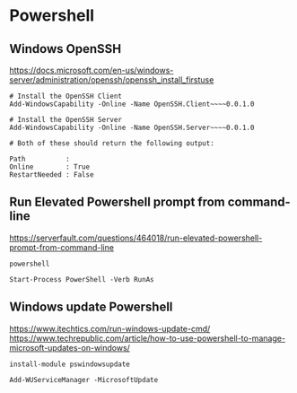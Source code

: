 # Powershell

## Windows OpenSSH

https://docs.microsoft.com/en-us/windows-server/administration/openssh/openssh_install_firstuse

```
# Install the OpenSSH Client
Add-WindowsCapability -Online -Name OpenSSH.Client~~~~0.0.1.0

# Install the OpenSSH Server
Add-WindowsCapability -Online -Name OpenSSH.Server~~~~0.0.1.0

# Both of these should return the following output:

Path          :
Online        : True
RestartNeeded : False
```

## Run Elevated Powershell prompt from command-line

https://serverfault.com/questions/464018/run-elevated-powershell-prompt-from-command-line

`powershell`

`Start-Process PowerShell -Verb RunAs`

## Windows update Powershell

https://www.itechtics.com/run-windows-update-cmd/
https://www.techrepublic.com/article/how-to-use-powershell-to-manage-microsoft-updates-on-windows/

`install-module pswindowsupdate`

`Add-WUServiceManager -MicrosoftUpdate`